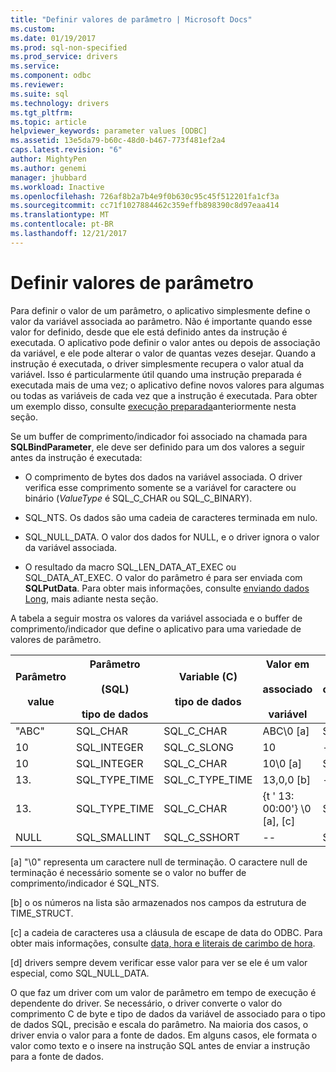 ```yaml
---
title: "Definir valores de parâmetro | Microsoft Docs"
ms.custom: 
ms.date: 01/19/2017
ms.prod: sql-non-specified
ms.prod_service: drivers
ms.service: 
ms.component: odbc
ms.reviewer: 
ms.suite: sql
ms.technology: drivers
ms.tgt_pltfrm: 
ms.topic: article
helpviewer_keywords: parameter values [ODBC]
ms.assetid: 13e5da79-b60c-48d0-b467-773f481ef2a4
caps.latest.revision: "6"
author: MightyPen
ms.author: genemi
manager: jhubbard
ms.workload: Inactive
ms.openlocfilehash: 726af8b2a7b4e9f0b630c95c45f512201fa1cf3a
ms.sourcegitcommit: cc71f1027884462c359effb898390c8d97eaa414
ms.translationtype: MT
ms.contentlocale: pt-BR
ms.lasthandoff: 12/21/2017
---
```

# <a name="setting-parameter-values"></a>Definir valores de parâmetro
Para definir o valor de um parâmetro, o aplicativo simplesmente define o valor da variável associada ao parâmetro. Não é importante quando esse valor for definido, desde que ele está definido antes da instrução é executada. O aplicativo pode definir o valor antes ou depois de associação da variável, e ele pode alterar o valor de quantas vezes desejar. Quando a instrução é executada, o driver simplesmente recupera o valor atual da variável. Isso é particularmente útil quando uma instrução preparada é executada mais de uma vez; o aplicativo define novos valores para algumas ou todas as variáveis de cada vez que a instrução é executada. Para obter um exemplo disso, consulte [execução preparada](../../../odbc/reference/develop-app/prepared-execution-odbc.md)anteriormente nesta seção.  
  
 Se um buffer de comprimento/indicador foi associado na chamada para **SQLBindParameter**, ele deve ser definido para um dos valores a seguir antes da instrução é executada:  
  
-   O comprimento de bytes dos dados na variável associada. O driver verifica esse comprimento somente se a variável for caractere ou binário (*ValueType* é SQL_C_CHAR ou SQL_C_BINARY).  
  
-   SQL_NTS. Os dados são uma cadeia de caracteres terminada em nulo.  
  
-   SQL_NULL_DATA. O valor dos dados for NULL, e o driver ignora o valor da variável associada.  
  
-   O resultado da macro SQL_LEN_DATA_AT_EXEC ou SQL_DATA_AT_EXEC. O valor do parâmetro é para ser enviada com **SQLPutData**. Para obter mais informações, consulte [enviando dados Long](../../../odbc/reference/develop-app/sending-long-data.md), mais adiante nesta seção.  
  
 A tabela a seguir mostra os valores da variável associada e o buffer de comprimento/indicador que define o aplicativo para uma variedade de valores de parâmetro.  
  
|Parâmetro<br /><br /> value|Parâmetro<br /><br /> (SQL)<br /><br /> tipo de dados|Variable (C)<br /><br /> tipo de dados|Valor em<br /><br /> associado<br /><br /> variável|Valor em<br /><br /> comprimento/indicador<br /><br /> buffer [d]|  
|-------------------------|-----------------------------------------|----------------------------------|-------------------------------------|----------------------------------------------------|  
|"ABC"|SQL_CHAR|SQL_C_CHAR|ABC\0 [a]|SQL_NTS ou 3|  
|10|SQL_INTEGER|SQL_C_SLONG|10|--|  
|10|SQL_INTEGER|SQL_C_CHAR|10\0 [a]|SQL_NTS ou 2|  
|13.|SQL_TYPE_TIME|SQL_C_TYPE_TIME|13,0,0 [b]|--|  
|13.|SQL_TYPE_TIME|SQL_C_CHAR|{t ' 13: 00:00'} \0 [a], [c]|SQL_NTS ou 14|  
|NULL|SQL_SMALLINT|SQL_C_SSHORT|--|SQL_NULL_DATA|  
  
 [a] "\0" representa um caractere null de terminação. O caractere null de terminação é necessário somente se o valor no buffer de comprimento/indicador é SQL_NTS.  
  
 [b] o os números na lista são armazenados nos campos da estrutura de TIME_STRUCT.  
  
 [c] a cadeia de caracteres usa a cláusula de escape de data do ODBC. Para obter mais informações, consulte [data, hora e literais de carimbo de hora](../../../odbc/reference/develop-app/date-time-and-timestamp-literals.md).  
  
 [d] drivers sempre devem verificar esse valor para ver se ele é um valor especial, como SQL_NULL_DATA.  
  
 O que faz um driver com um valor de parâmetro em tempo de execução é dependente do driver. Se necessário, o driver converte o valor do comprimento C de byte e tipo de dados da variável de associado para o tipo de dados SQL, precisão e escala do parâmetro. Na maioria dos casos, o driver envia o valor para a fonte de dados. Em alguns casos, ele formata o valor como texto e o insere na instrução SQL antes de enviar a instrução para a fonte de dados.
